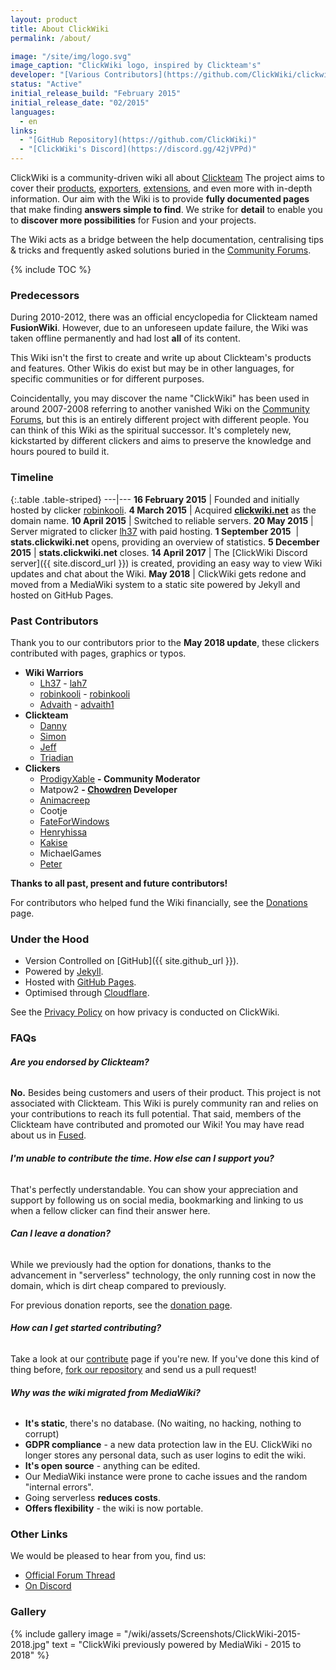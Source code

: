 ```yaml
---
layout: product
title: About ClickWiki
permalink: /about/

image: "/site/img/logo.svg"
image_caption: "ClickWiki logo, inspired by Clickteam's"
developer: "[Various Contributors](https://github.com/ClickWiki/clickwiki.net/graphs/contributors)"
status: "Active"
initial_release_build: "February 2015"
initial_release_date: "02/2015"
languages:
  - en
links:
  - "[GitHub Repository](https://github.com/ClickWiki)"
  - "[ClickWiki's Discord](https://discord.gg/42jVPPd)"
---
```


ClickWiki is a community-driven wiki all about [Clickteam](/clickteam) The project
aims to cover their [products](/clickteam/history), [exporters](/exporters), [extensions](/extensions),
and even more with in-depth information. Our aim with the Wiki is to provide **fully documented pages**
that make finding **answers simple to find**. We strike for **detail** to enable you to
**discover more possibilities** for Fusion and your projects.

The Wiki acts as a bridge between the help documentation, centralising tips & tricks
and frequently asked solutions buried in the [Community Forums].

{% include TOC %}

### Predecessors
During 2010-2012, there was an official encyclopedia for Clickteam named **FusionWiki**.
However, due to an unforeseen update failure, the Wiki was taken offline permanently
and had lost **all** of its content.

This Wiki isn't the first to create and write up about Clickteam's products and features.
Other Wikis do exist but may be in other languages, for specific communities or for different purposes.

Coincidentally, you may discover the name "ClickWiki" has been used in around 2007-2008 referring to
another vanished Wiki on the [Community Forums], but this is an entirely
different project with different people. You can think of this Wiki as the spiritual successor.
It's completely new, kickstarted by different clickers and aims to preserve the knowledge and hours
poured to build it.


### Timeline

{:.table .table-striped}
---|---
**16 February 2015** |	Founded and initially hosted by clicker [robinkooli](https://community.clickteam.com/members/15191-robinkooli).
**4 March 2015** | Acquired **[clickwiki.net](/)** as the domain name.
**10 April 2015** | Switched to reliable servers.
**20 May 2015** | Server migrated to clicker [lh37](https://community.clickteam.com/members/10723-lh37) with paid hosting.
**1 September 2015**  ​ | **stats.clickwiki.net** opens, providing an overview of statistics.
**5 December 2015** | **stats.clickwiki.net** closes.
**14 April 2017** | The [ClickWiki Discord server]({{ site.discord_url }}) is created, providing an easy way to view Wiki updates and chat about the Wiki.
**May 2018** | ClickWiki gets redone and moved from a MediaWiki system to a static site powered by Jekyll and hosted on GitHub Pages.


### Past Contributors
Thank you to our contributors prior to the **May 2018 update**, these clickers
contributed with pages, graphics or typos.

* **Wiki Warriors**
  * [Lh37](https://community.clickteam.com/members/10723-lh37) - [<span class="fab fa-github"></span> lah7](https://github.com/lah7)
  * [robinkooli](https://community.clickteam.com/members/15191-robinkooli) - [<span class="fab fa-github"></span> robinkooli](https://github.com/robinkooli)
  * [Advaith](https://community.clickteam.com/members/21114-advaith) - [<span class="fab fa-github"></span> advaith1](https://github.com/advaith1)
* **Clickteam**
  * [Danny](https://community.clickteam.com/members/7049-Danny)
  * [Simon](https://community.clickteam.com/members/5109-Simon)
  * [Jeff](https://community.clickteam.com/members/3-Jeff)
  * [Triadian](https://community.clickteam.com/members/23876-Triadian)
* **Clickers**
  * [ProdigyXable](https://community.clickteam.com/members/10820-ProdigyX) **- Community Moderator**
  * Matpow2 **- [Chowdren](/chowdren/) Developer**
  * [Animacreep](https://community.clickteam.com/members/29919-Animacreep)
  * Cootje
  * [FateForWindows](https://community.clickteam.com/members/21444-FateForWindows)
  * [Henryhissa](https://community.clickteam.com/members/19063-henryhissagames)
  * [Kakise](https://community.clickteam.com/members/28933-Kakise)
  * MichaelGames
  * [Peter](https://community.clickteam.com/members/5161-Peter)

**Thanks to all past, present and future contributors!**

For contributors who helped fund the Wiki financially, see the [Donations](/donate) page.


### Under the Hood

* Version Controlled on [GitHub]({{ site.github_url }}).
* Powered by [Jekyll](https://jekyllrb.com/).
* Hosted with [GitHub Pages](https://pages.github.com/).
* Optimised through [Cloudflare](https://www.cloudflare.com/).

See the [Privacy Policy](/privacy) on how privacy is conducted on ClickWiki.

### FAQs
###### **Are you endorsed by Clickteam?**
**No.** Besides being customers and users of their product. This project is not associated with Clickteam.
This Wiki is purely community ran and relies on your contributions to reach its full potential. That said,
members of the Clickteam have contributed and promoted our Wiki! You may have read about us in [Fused](/fused).


###### **I'm unable to contribute the time. How else can I support you?**
That's perfectly understandable. You can show your appreciation and support by following us on social media,
bookmarking and linking to us when a fellow clicker can find their answer here.

###### **Can I leave a donation?**
While we previously had the option for donations, thanks to the advancement in "serverless" technology,
the only running cost in now the domain, which is dirt cheap compared to previously.

For previous donation reports, see the [donation page](/donate).

###### **How can I get started contributing?**

Take a look at our [contribute](/contribute/) page if you're new.
If you've done this kind of thing before, [fork our repository](https://github.com/ClickWiki/clickwiki.net) and send us a pull
request!

###### **Why was the wiki migrated from MediaWiki?**

* **It's static**, there's no database. (No waiting, no hacking, nothing to corrupt)
* **GDPR compliance** - a new data protection law in the EU. ClickWiki no longer stores any personal data, such as user logins to edit the wiki.
* **It's open source** - anything can be edited.
* Our MediaWiki instance were prone to cache issues and the random "internal errors".
* Going serverless **reduces costs**.
* **Offers flexibility** - the wiki is now portable.


### Other Links
We would be pleased to hear from you, find us:

* [<span class="fa fa-comment"></span> Official Forum Thread](https://community.clickteam.com/threads/91043-ClickWiki-Community-driven-encyclopaedia-(Unofficial))
* [<span class="fab fa-discord"></span> On Discord](https://discord.gg/42jVPPd)


### Gallery
{% include gallery
    image = "/wiki/assets/Screenshots/ClickWiki-2015-2018.jpg"
    text = "ClickWiki previously powered by MediaWiki - 2015 to 2018"
%}

[Community Forums]: /clickteam/forums/
